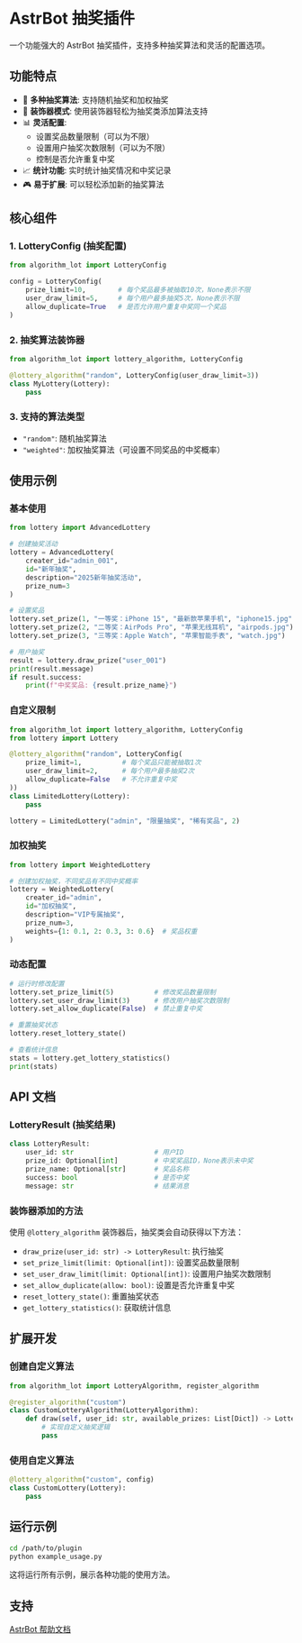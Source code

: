 # AstrBot 抽奖插件

一个功能强大的 AstrBot 抽奖插件，支持多种抽奖算法和灵活的配置选项。

## 功能特点

- 🎯 **多种抽奖算法**: 支持随机抽奖和加权抽奖
- 🔧 **装饰器模式**: 使用装饰器轻松为抽奖类添加算法支持
- 📊 **灵活配置**: 
  - 设置奖品数量限制（可以为不限）
  - 设置用户抽奖次数限制（可以为不限）
  - 控制是否允许重复中奖
- 📈 **统计功能**: 实时统计抽奖情况和中奖记录
- 🎮 **易于扩展**: 可以轻松添加新的抽奖算法

## 核心组件

### 1. LotteryConfig (抽奖配置)
```python
from algorithm_lot import LotteryConfig

config = LotteryConfig(
    prize_limit=10,        # 每个奖品最多被抽取10次，None表示不限
    user_draw_limit=5,     # 每个用户最多抽奖5次，None表示不限
    allow_duplicate=True   # 是否允许用户重复中奖同一个奖品
)
```

### 2. 抽奖算法装饰器
```python
from algorithm_lot import lottery_algorithm, LotteryConfig

@lottery_algorithm("random", LotteryConfig(user_draw_limit=3))
class MyLottery(Lottery):
    pass
```

### 3. 支持的算法类型
- `"random"`: 随机抽奖算法
- `"weighted"`: 加权抽奖算法（可设置不同奖品的中奖概率）

## 使用示例

### 基本使用
```python
from lottery import AdvancedLottery

# 创建抽奖活动
lottery = AdvancedLottery(
    creater_id="admin_001",
    id="新年抽奖",
    description="2025新年抽奖活动",
    prize_num=3
)

# 设置奖品
lottery.set_prize(1, "一等奖：iPhone 15", "最新款苹果手机", "iphone15.jpg")
lottery.set_prize(2, "二等奖：AirPods Pro", "苹果无线耳机", "airpods.jpg")
lottery.set_prize(3, "三等奖：Apple Watch", "苹果智能手表", "watch.jpg")

# 用户抽奖
result = lottery.draw_prize("user_001")
print(result.message)
if result.success:
    print(f"中奖奖品: {result.prize_name}")
```

### 自定义限制
```python
from algorithm_lot import lottery_algorithm, LotteryConfig
from lottery import Lottery

@lottery_algorithm("random", LotteryConfig(
    prize_limit=1,          # 每个奖品只能被抽取1次
    user_draw_limit=2,      # 每个用户最多抽奖2次
    allow_duplicate=False   # 不允许重复中奖
))
class LimitedLottery(Lottery):
    pass

lottery = LimitedLottery("admin", "限量抽奖", "稀有奖品", 2)
```

### 加权抽奖
```python
from lottery import WeightedLottery

# 创建加权抽奖，不同奖品有不同中奖概率
lottery = WeightedLottery(
    creater_id="admin",
    id="加权抽奖",
    description="VIP专属抽奖",
    prize_num=3,
    weights={1: 0.1, 2: 0.3, 3: 0.6}  # 奖品权重
)
```

### 动态配置
```python
# 运行时修改配置
lottery.set_prize_limit(5)          # 修改奖品数量限制
lottery.set_user_draw_limit(3)      # 修改用户抽奖次数限制
lottery.set_allow_duplicate(False)  # 禁止重复中奖

# 重置抽奖状态
lottery.reset_lottery_state()

# 查看统计信息
stats = lottery.get_lottery_statistics()
print(stats)
```

## API 文档

### LotteryResult (抽奖结果)
```python
class LotteryResult:
    user_id: str                    # 用户ID
    prize_id: Optional[int]         # 中奖奖品ID，None表示未中奖
    prize_name: Optional[str]       # 奖品名称
    success: bool                   # 是否中奖
    message: str                    # 结果消息
```

### 装饰器添加的方法
使用 `@lottery_algorithm` 装饰器后，抽奖类会自动获得以下方法：

- `draw_prize(user_id: str) -> LotteryResult`: 执行抽奖
- `set_prize_limit(limit: Optional[int])`: 设置奖品数量限制
- `set_user_draw_limit(limit: Optional[int])`: 设置用户抽奖次数限制
- `set_allow_duplicate(allow: bool)`: 设置是否允许重复中奖
- `reset_lottery_state()`: 重置抽奖状态
- `get_lottery_statistics()`: 获取统计信息

## 扩展开发

### 创建自定义算法
```python
from algorithm_lot import LotteryAlgorithm, register_algorithm

@register_algorithm("custom")
class CustomLotteryAlgorithm(LotteryAlgorithm):
    def draw(self, user_id: str, available_prizes: List[Dict]) -> LotteryResult:
        # 实现自定义抽奖逻辑
        pass
```

### 使用自定义算法
```python
@lottery_algorithm("custom", config)
class CustomLottery(Lottery):
    pass
```

## 运行示例

```bash
cd /path/to/plugin
python example_usage.py
```

这将运行所有示例，展示各种功能的使用方法。

## 支持

[AstrBot 帮助文档](https://astrbot.app)
